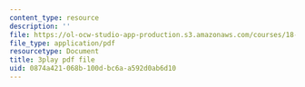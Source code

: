 ```yaml
---
content_type: resource
description: ''
file: https://ol-ocw-studio-app-production.s3.amazonaws.com/courses/18-06sc-linear-algebra-fall-2011/0874a421068b100dbc6aa592d0ab6d10_osh80YCg_GM.pdf
file_type: application/pdf
resourcetype: Document
title: 3play pdf file
uid: 0874a421-068b-100d-bc6a-a592d0ab6d10
---
```

